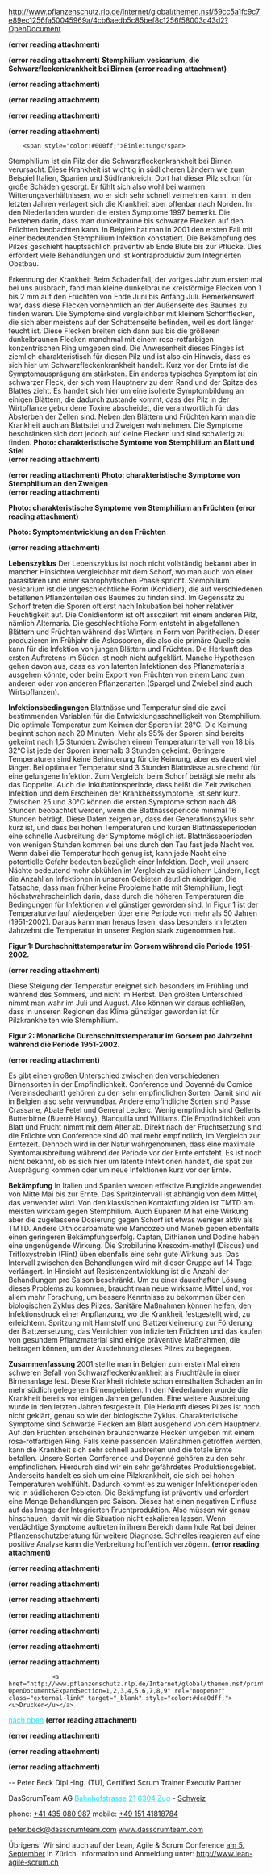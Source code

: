 <a href="http://www.pflanzenschutz.rlp.de/Internet/global/themen.nsf/59cc5a1fc9c7e89ec1256fa50045969a/4cb6aedb5c85bef8c1256f58003c43d2?OpenDocument" rel="noopener" class="external-link" target="_blank" style="color:#00e9ff;"><u>http://www.pflanzenschutz.rlp.de/Internet/global/themen.nsf/59cc5a1fc9c7e89ec1256fa50045969a/4cb6aedb5c85bef8c1256f58003c43d2?OpenDocument</u></a>


 **(error reading attachment)**
	
 **(error reading attachment)**
	<span style="color:#000ff;"><b>Stemphilium vesicarium, die Schwarzfleckenkrankheit bei Birnen</b></span>
 **(error reading attachment)**
	
 **(error reading attachment)**

    	
 **(error reading attachment)**

 **(error reading attachment)**
	
 **(error reading attachment)**

    	<span style="color:#000ff;">Einleitung</span>
<span style="color:#000ff;">Stemphilium ist ein Pilz der die Schwarzfleckenkrankheit bei Birnen verursacht. Diese Krankheit ist wichtig in südlicheren Ländern wie zum Beispiel Italien, Spanien und Südfrankreich. Dort hat dieser Pilz schon für große Schäden gesorgt. Er fühlt sich also wohl bei warmen Witterungsverhältnissen, wo er sich sehr schnell vermehren kann. In den letzten Jahren verlagert sich die Krankheit aber offenbar nach Norden. In den Niederlanden wurden die ersten Symptome 1997 bemerkt. Die bestehen darin, dass man dunkelbraune bis schwarze Flecken auf den Früchten beobachten kann. In Belgien hat man in 2001 den ersten Fall mit einer bedeutenden Stemphilium Infektion konstatiert. Die Bekämpfung des Pilzes geschieht hauptsächlich präventiv ab Ende Blüte bis zur Pflücke. Dies erfordert viele Behandlungen und ist kontraproduktiv zum Integrierten Obstbau.</span>

<span style="color:#000ff;">Erkennung der Krankheit</span>
<span style="color:#000ff;">Beim Schadenfall, der voriges Jahr zum ersten mal bei uns ausbrach, fand man kleine dunkelbraune kreisförmige Flecken von 1 bis 2 mm auf den Früchten von Ende Juni bis Anfang Juli. Bemerkenswert war, dass diese Flecken vornehmlich an der Außenseite des Baumes zu finden waren. Die Symptome sind vergleichbar mit kleinem Schorfflecken, die sich aber meistens auf der Schattenseite befinden, weil es dort länger feucht ist. Diese Flecken breiten sich dann aus bis die größeren dunkelbraunen Flecken manchmal mit einem rosa-rotfarbigen konzentrischen Ring umgeben sind. Die Anwesenheit dieses Ringes ist ziemlich charakteristisch für diesen Pilz und ist also ein Hinweis, dass es sich hier um Schwarzfleckenkrankheit handelt. Kurz vor der Ernte ist die Symptomausprägung am stärksten.</span>
<span style="color:#000ff;">Ein anderes typisches Symptom ist ein schwarzer Fleck, der sich vom Hauptnerv zu dem Rand und der Spitze des Blattes zieht. Es handelt sich hier um eine isolierte Symptombildung an einigen Blättern, die dadurch zustande kommt, dass der Pilz in der Wirtpflanze gebundene Toxine abscheidet, die verantwortlich für das Absterben der Zellen sind. Neben den Blättern und Früchten kann man die Krankheit auch an Blattstiel und Zweigen wahrnehmen. Die Symptome beschränken sich dort jedoch auf kleine Flecken und sind schwierig zu finden.</span>	<span style="color:#000ff;"><b>Photo: charakteristische Symtome von Stemphilium an Blatt und Stiel</b></span>	
 **(error reading attachment)**
		
 **(error reading attachment)**
		<span style="color:#000ff;"><b>Photo: charakteristische Symptome von Stemphilium an den Zweigen</b></span>	
 **(error reading attachment)**

<span style="color:#000ff;"><b>Photo: charakteristische Symptome von Stemphilium an Früchten</b></span>	
 **(error reading attachment)**

<span style="color:#000ff;"><b>Photo: Symptomentwicklung an den Früchten</b></span>
	
 **(error reading attachment)**

	
<span style="color:#000ff;"><b>Lebenszyklus</b></span>
<span style="color:#000ff;">Der Lebenszyklus ist noch nicht vollständig bekannt aber in mancher Hinsichten vergleichbar mit dem Schorf, wo man auch von einer parasitären und einer saprophytischen Phase spricht. Stemphilium vesicarium ist die ungeschlechtliche Form (Konidien), die auf verschiedenen befallenen Pflanzenteilen des Baumes zu finden sind. Im Gegensatz zu Schorf treten die Sporen oft erst nach Inkubation bei hoher relativer Feuchtigkeit auf. Die Conidienform ist oft assoziiert mit einem anderen Pilz, nämlich Alternaria. Die geschlechtliche Form entsteht in abgefallenen Blättern und Früchten während des Winters in Form von Perithecien. Dieser produzieren im Frühjahr die Askosporen, die also die primäre Quelle sein kann für die Infektion von jungen Blättern und Früchten. Die Herkunft des ersten Auftretens im Süden ist noch nicht aufgeklärt. Manche Hypothesen gehen davon aus, dass es von latenten Infektionen des Pflanzmaterials ausgehen könnte, oder beim Export von Früchten von einem Land zum anderen oder von anderen Pflanzenarten (Spargel und Zwiebel sind auch Wirtspflanzen).</span> 

<span style="color:#000ff;"><b>Infektionsbedingungen</b></span>
<span style="color:#000ff;">Blattnässe und Temperatur sind die zwei bestimmenden Variablen für die Entwicklungsschnelligkeit von Stemphilium. Die optimale Temperatur zum Keimen der Sporen ist 28°C. Die Keimung beginnt schon nach 20 Minuten. Mehr als 95% der Sporen sind bereits gekeimt nach 1,5 Stunden. Zwischen einem Temperaturintervall von 18 bis 32°C ist jede der Sporen innerhalb 3 Stunden gekeimt. Geringere Temperaturen sind keine Behinderung für die Keimung, aber es dauert viel länger. Bei optimaler Temperatur sind 3 Stunden Blattnässe ausreichend für eine gelungene Infektion. Zum Vergleich: beim Schorf beträgt sie mehr als das Doppelte. Auch die Inkubationsperiode, dass heißt die Zeit zwischen Infektion und dem Erscheinen der Krankheitssymptome, ist sehr kurz. Zwischen 25 und 30°C können die ersten Symptome schon nach 48 Stunden beobachtet werden, wenn die Blattnässeperiode minimal 16 Stunden beträgt. Diese Daten zeigen an, dass der Generationszyklus sehr kurz ist, und dass bei hohen Temperaturen und kurzen Blattnässeperioden eine schnelle Ausbreitung der Symptome möglich ist. Blattnässeperioden von wenigen Stunden kommen bei uns durch den Tau fast jede Nacht vor. Wenn dabei die Temperatur hoch genug ist, kann jede Nacht eine potentielle Gefahr bedeuten bezüglich einer Infektion. Doch, weil unsere Nächte bedeutend mehr abkühlen im Vergleich zu südlichern Ländern, liegt die Anzahl an Infektionen in unseren Gebieten deutlich niedriger. Die Tatsache, dass man früher keine Probleme hatte mit Stemphilium, liegt höchstwahrscheinlich darin, dass durch die höheren Temperaturen die Bedingungen für Infektionen viel günstiger geworden sind. In Figur 1 ist der Temperaturverlauf wiedergeben über eine Periode von mehr als 50 Jahren (1951-2002). Daraus kann man heraus lesen, dass besonders im letzten Jahrzehnt die Temperatur in unserer Region stark zugenommen hat.</span>

<span style="color:#000ff;"><b>Figur 1: Durchschnittstemperatur im Gorsem während die Periode 1951-2002.</b></span>
	
 **(error reading attachment)**



<span style="color:#000ff;">Diese Steigung der Temperatur ereignet sich besonders im Frühling und während des Sommers, und nicht im Herbst. Den größten Unterschied nimmt man wahr im Juli und August. Also können wir daraus schließen, dass in unseren Regionen das Klima günstiger geworden ist für Pilzkrankheiten wie Stemphilium.</span>

<span style="color:#000ff;"><b>Figur 2: Monatliche Durchschnittstemperatur im Gorsem pro Jahrzehnt während die Periode 1951-2002.</b></span>
	
 **(error reading attachment)**



<span style="color:#000ff;">Es gibt einen großen Unterschied zwischen den verschiedenen Birnensorten in der Empfindlichkeit. Conference und Doyenné du Comice (Vereinsdechant) gehören zu den sehr empfindlichen Sorten. Damit sind wir in Belgien also sehr verwundbar. Andere empfindliche Sorten sind Passe Crassane, Abate Fetel und General Leclerc. Wenig empfindlich sind Gellerts Butterbirne (Buerré Hardy), Blanquilla und Williams.</span>
<span style="color:#000ff;">Die Empfindlichkeit von Blatt und Frucht nimmt mit dem Alter ab. Direkt nach der Fruchtsetzung sind die Früchte von Conference sind 40 mal mehr empfindlich, im Vergleich zur Erntezeit. Dennoch wird in der Natur wahrgenommen, dass eine maximale Symtomausbreitung während der Periode vor der Ernte entsteht. Es ist noch nicht bekannt, ob es sich hier um latente Infektionen handelt, die spät zur Ausprägung kommen oder um neue Infektionen kurz vor der Ernte.</span>

<span style="color:#000ff;"><b>Bekämpfung</b></span> 
<span style="color:#000ff;">In Italien und Spanien werden effektive Fungizide angewendet von Mitte Mai bis zur Ernte. Das Spritzintervall ist abhängig von dem Mittel, das verwendet wird. Von den klassischen Kontaktfungiziden ist TMTD am meisten wirksam gegen Stemphilium. Auch Euparen M hat eine Wirkung aber die zugelassene Dosierung gegen Schorf ist etwas weniger aktiv als TMTD. Andere Dithiocarbamate wie Mancozeb und Maneb geben ebenfalls einen geringeren Bekämpfungserfolg. Captan, Dithianon und Dodine haben eine ungenügende Wirkung. Die Strobilurine Kresoxim-methyl (Discus) und Trifloxystrobin (Flint) üben ebenfalls eine sehr gute Wirkung aus. Das Intervall zwischen den Behandlungen wird mit dieser Gruppe auf 14 Tage verlängert. In Hinsicht auf Resistenzentwicklung ist die Anzahl der Behandlungen pro Saison beschränkt. Um zu einer dauerhaften Lösung dieses Problems zu kommen, braucht man neue wirksame Mittel und, vor allem mehr Forschung, um bessere Kenntnisse zu bekommen über den biologischen Zyklus des Pilzes. Sanitäre Maßnahmen können helfen, den Infektionsdruck einer Anpflanzung, wo die Krankheit festgestellt wird, zu erleichtern. Spritzung mit Harnstoff und Blattzerkleinerung zur Förderung der Blattzersetzung, das Vernichten von infizierten Früchten und das kaufen von gesundem Pflanzmaterial sind einige präventive Maßnahmen, die beitragen können, um der Ausdehnung dieses Pilzes zu begegnen.</span>

<span style="color:#000ff;"><b>Zusammenfassung</b></span>
<span style="color:#000ff;">2001 stellte man in Belgien zum ersten Mal einen schweren Befall von Schwarzfleckenkrankheit als Fruchtfäule in einer Birnenanlage fest. Diese Krankheit richtete schon ernsthaften Schaden an in mehr südlich gelegenen Birnengebieten. In den Niederlanden wurde die Krankheit bereits vor einigen Jahren gefunden. Eine weitere Ausbreitung wurde in den letzten Jahren festgestellt. Die Herkunft dieses Pilzes ist noch nicht geklärt, genau so wie der biologische Zyklus. Charakteristische Symptome sind Schwarze Flecken am Blatt ausgehend von dem Hauptnerv. Auf den Früchten erscheinen braunschwarze Flecken umgeben mit einem rosa-rotfarbigen Ring. Falls keine passenden Maßnahmen getroffen werden, kann die Krankheit sich sehr schnell ausbreiten und die totale Ernte befallen. Unsere Sorten Conference und Doyenné gehören zu den sehr empfindlichen. Hierdurch sind wir ein sehr gefährdetes Produktionsgebiet. Anderseits handelt es sich um eine Pilzkrankheit, die sich bei hohen Temperaturen wohlfühlt. Dadurch kommt es zu weniger Infektionsperioden wie in südlicheren Gebieten. Die Bekämpfung ist präventiv und erfordert eine Menge Behandlungen pro Saison. Dieses hat einen negativen Einfluss auf das Image der Integrierten Fruchtproduktion. Also müssen wir genau hinschauen, damit wir die Situation nicht eskalieren lassen. Wenn verdächtige Symptome auftreten in ihrem Bereich dann hole Rat bei deiner Pflanzenschutzberatung für weitere Diagnose. Schnelles reagieren auf eine positive Analyse kann die Verbreitung hoffentlich verzögern.</span>
 **(error reading attachment)**
	

 **(error reading attachment)**
	
 **(error reading attachment)**

 **(error reading attachment)**
	
 **(error reading attachment)**

 **(error reading attachment)**
	
 **(error reading attachment)**

 **(error reading attachment)**
	
	
    			<a href="http://www.pflanzenschutz.rlp.de/Internet/global/themen.nsf/print/4CB6AEDB5C85BEF8C1256F58003C43D2?OpenDocument&ExpandSection=1,2,3,4,5,6,7,8,9" rel="noopener" class="external-link" target="_blank" style="color:#dca0dff;"><u>Drucken</u></a> 
<a href="http://www.pflanzenschutz.rlp.de/Internet/global/themen.nsf/59cc5a1fc9c7e89ec1256fa50045969a/4cb6aedb5c85bef8c1256f58003c43d2?OpenDocument#oben" rel="noopener" class="external-link" target="_blank" style="color:#00e9ff;"><u>nach oben</u></a>
 **(error reading attachment)**
	
 **(error reading attachment)**
	
 **(error reading attachment)**
	
 **(error reading attachment)**

<span style="color:#000ff;">--</span> 
<span style="color:#000ff;">Peter Beck</span>
<span style="color:#000ff;">Dipl.-Ing. (TU), Certified Scrum Trainer</span>
<span style="color:#000ff;">Executiv Partner</span>

<span style="color:#000ff;">DasScrumTeam AG</span>
<a href="x-apple-data-detectors://10" rel="noopener" class="external-link" target="_blank" style="color:#00e9ff;"><u>Bahnhofstrasse 21</u></a>
<a href="x-apple-data-detectors://10" rel="noopener" class="external-link" target="_blank" style="color:#00e9ff;"><u>6304 Zug</u></a> <span style="color:#000ff;">-</span> <a href="x-apple-data-detectors://10" rel="noopener" class="external-link" target="_blank" style="color:#dca0dff;"><u>Schweiz</u></a>

<span style="color:#000ff;">phone:</span>  <a href="tel:+41%20435%20080%20987" rel="noopener" class="external-link" target="_blank" style="color:#dca0dff;"><u>+41 435 080 987</u></a>
<span style="color:#000ff;">mobile:</span> <a href="tel:+49%20151%2041818784" rel="noopener" class="external-link" target="_blank" style="color:#dca0dff;"><u>+49 151 41818784</u></a>

<a href="mailto:peter.beck@dasscrumteam.com" rel="noopener" class="external-link" target="_blank" style="color:#00e9ff;"><u>peter.beck@dasscrumteam.com</u></a>
<a href="http://www.dasscrumteam.com/" rel="noopener" class="external-link" target="_blank" style="color:#00e9ff;"><u>www.dasscrumteam.com</u></a>

<span style="color:#000ff;">Übrigens: Wir sind auch auf der Lean, Agile & Scrum Conference</span> <a href="x-apple-data-detectors://1" rel="noopener" class="external-link" target="_blank" style="color:#dca0dff;"><u>am 5. September</u></a> <span style="color:#000ff;">in Zürich.</span> 
<span style="color:#000ff;">Information und Anmeldung unter:</span> <a href="http://www.lean-agile-scrum.ch/" rel="noopener" class="external-link" target="_blank" style="color:#dca0dff;"><u>http://www.lean-agile-scrum.ch</u></a>